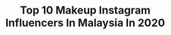 ---
title: Top 10 Makeup Instagram Influencers In Malaysia In 2020
description: >-
  Find top makeup Instagram influencers in Malaysia in 2020. Most popular hashtags: #hudabeauty #makeup #stayathome.
platform: Instagram
hits: 108
text_top: Discover the most popular Instagram influencers on inBeat.
text_bottom: Our search engine aggregates 108 Instagram influencers like this in Malaysia for you to collaborate.
profiles:
  - username: "eatzzz7"
    fullname: >-
      !           🍒紀卜心
    bio: >-
      🌵ꉓꂦ꒒ꂦꋪŦꀎ꒒ ฅ•ω•ฅ ꒒ꀤŦꍟ🌵 🖥 Facebook 🔍紀卜心 🎨 Makeup trainee#Kimismakeupportfolio 📩📩📩🔜ellaine1779@gmail.com New✨ 牙齒矯正成果
    location: "Malaysia"
    followers: 814843
    engagement: 298
    commentsToLikes: 0.011782
    id: ck15suceaeuag0i19c5n98gtx
    verified: true
    hashtags: "#gracegift, #alittlemore, #10, #outfits"
  - username: "aishaliyana"
    fullname: >-
      Aisha Liyana
    bio: >-
      Part time YouTuber. Full time makeup enthusiast. 10% off FV with code NOVAISHA ✨ for business enquiries: aishaliyanakf@gmail.com [NO DM]
    location: "Malaysia"
    followers: 206933
    engagement: 169
    commentsToLikes: 0.023463
    id: ck5pyqizjxayz0i113wlvbdd7
    verified: false
    hashtags: "#toofacedbornthisway, #myantiageingjourney, #myjomalonelondon, #watsonsmy"
  - username: "maymichelle"
    fullname: >-
      Michelle Yong 🇲🇾
    bio: >-
      Founder of @haleskin.care 🍃 💄Freelance Professional Makeup Artist 📍Kota Kinabalu 👩🏼‍💻20
    location: "Malaysia"
    followers: 34674
    engagement: 388
    commentsToLikes: 0.010143
    id: ckap6rwcah67x0i78cx7g3qsi
    verified: false
    hashtags: "#misspetiteuniverseinternationalsabah, #staysafe, #stayhome, #pageantwithdignity"
  - username: "minghui.psd"
    fullname: >-
      李明慧// kl 🇲🇾
    bio: >-
      hi im ming hui! graphic design student who luvs art n makeup 🖍 :@minghui.ai @_rojakmalaysia ⁣ 💌 : leemh133@gmail.com⁣ (pr/collabs)
    location: "Malaysia"
    followers: 10258
    engagement: 978
    commentsToLikes: 0.131154
    id: ckaoyhxhwhloz0i78sb87c47l
    verified: false
    hashtags: "#svinfluencersbeautycrush, #stylevana, #positionsarianagrande, #positions"
  - username: "bellefleurmakeup"
    fullname: >-
      𝐁𝐄𝐋𝐋𝐄𝐅𝐋𝐄𝐔𝐑 𝐌𝐀𝐊𝐄𝐔𝐏®️
    bio: >-
      𝐀𝐥𝐛𝐚𝐧𝐢𝐚𝐧 𝐖𝐢𝐟𝐞𝐲 & 𝐌𝐨𝐦 🇦🇱💍👼🏽📧.Business:bellefleur-makeup@hotmail.com
    location: "Malaysia"
    followers: 63118
    engagement: 973
    commentsToLikes: 0.010398
    id: ck5c1992xup8i0i11jvqjpifq
    verified: false
    hashtags: "#babymama, #archiv, #ad"
  - username: "xtinaling_makeup"
    fullname: >-
      𝐂𝐡𝐫𝐢𝐬𝐭𝐢𝐧𝐚 𝐋𝐢𝐧𝐠
    bio: >-
      𝙁𝙤𝙪𝙣𝙙𝙚𝙧 𝙤𝙛 @xtina_imagestudio_makeup 𝙈𝙤𝙩𝙝𝙚𝙧 𝙤𝙛 @xtinamummy
    location: "Malaysia"
    followers: 45760
    engagement: 495
    commentsToLikes: 0.004816
    id: ck5q7qg2u2ocq0i117ozbk07o
    verified: false
    hashtags: "#f4f, #19weeks, #malaysia, #nanalingmakeup"
  - username: "nneve"
    fullname: >-
      Eve
    bio: >-
      💋 Makeup Enthusiast 🇲🇾🇵🇭
    location: "Malaysia"
    followers: 6648
    engagement: 523
    commentsToLikes: 0.029335
    id: ck0w20eaam11p0i194kj69ye9
    verified: false
    hashtags: "#facepaint, #sfxmakeup, #mylancomeexperience, #clarifiquemy"
  - username: "lilybrahim"
    fullname: >-
      @somethinkcycleworks
    bio: >-
      🇲🇾 Content Creator/ Youtuber 💄 Full time Makeup Artist @jiwakopidanbingsu ❤️ @bajulilylawa
    location: "Malaysia"
    followers: 110672
    engagement: 285
    commentsToLikes: 0.027808
    id: ck14l1a8gsd6j0i19vu5f4qeh
    verified: false
    hashtags: "#coveid, #raya2020, #rayapkp, #coveid2020"
  - username: "artistrybyfarah"
    fullname: >-
      𝑭𝒂𝒓𝒂𝒉 𝑵𝒂𝒔𝒊𝒓
    bio: >-
      Makeup & Fashion enthusiast Self taught MUA|Interior designer🎓 Hyderabad 🇵🇰 For Review/PR/Collaboration DM/Email
    location: "Malaysia"
    followers: 13347
    engagement: 371
    commentsToLikes: 0.772564
    id: ckaotqsfbx2xl0i781jlhkxzp
    verified: false
    hashtags: "#beautifybyamna, #glamgirlzbymahwish, #makeupideas, #jamescharlespalette"
  - username: "flackitsman"
    fullname: >-
      Aiman Shahiran
    bio: >-
      ⤹ NEW VIDEO ALERT 🚨 subscribe now! I love the confidence that makeup gives me!
    location: "Malaysia"
    followers: 89840
    engagement: 331
    commentsToLikes: 0.007531
    id: ck5chx30jrmcx0i11a1ho2zww
    verified: false
    hashtags: "#sephoramy, #gonudebutbetter, #rinduteruk, #rayapkp"
---
